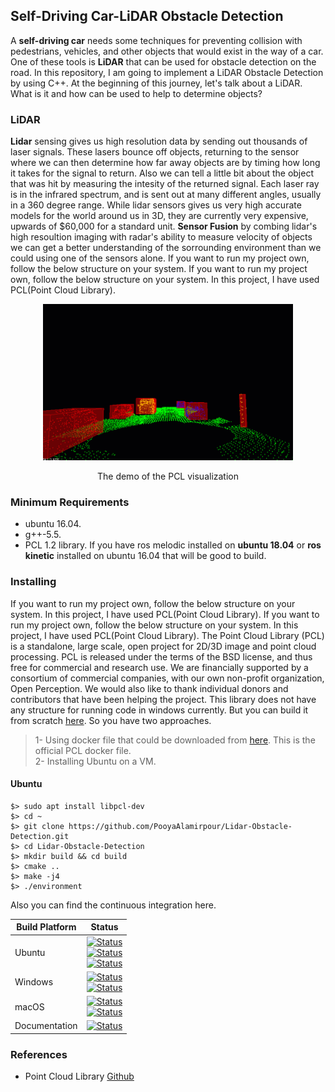 [release-image]: https://img.shields.io/badge/release-1.11.1-green.svg?style=flat
[releases]: https://github.com/PointCloudLibrary/pcl/releases
[license-image]: https://img.shields.io/badge/license-BSD-green.svg?style=flat
[license]: https://github.com/PointCloudLibrary/pcl/blob/master/LICENSE.txt
[ci-latest-build]: https://dev.azure.com/PointCloudLibrary/pcl/_build/latest?definitionId=9&branchName=master
[ci-ubuntu-18.04]: https://dev.azure.com/PointCloudLibrary/pcl/_apis/build/status/9?branchName=master&stageName=Build%20GCC&jobName=Ubuntu&configuration=Ubuntu%2018.04%20GCC&label=Ubuntu%2018.04%20GCC
[ci-ubuntu-20.04]: https://dev.azure.com/PointCloudLibrary/pcl/_apis/build/status/9?branchName=master&stageName=Build%20Clang&jobName=Ubuntu&configuration=Ubuntu%2020.04%20Clang&label=Ubuntu%2020.04%20Clang
[ci-ubuntu-20.10]: https://dev.azure.com/PointCloudLibrary/pcl/_apis/build/status/9?branchName=master&stageName=Build%20GCC&jobName=Ubuntu&configuration=Ubuntu%2020.10%20GCC&label=Ubuntu%2020.10%20GCC
[ci-windows-x86]: https://dev.azure.com/PointCloudLibrary/pcl/_apis/build/status/9?branchName=master&stageName=Build%20MSVC&jobName=Windows%20VS2017%20Build&configuration=Windows%20VS2017%20Build%20x86&label=Windows%20VS2017%20x86
[ci-windows-x64]: https://dev.azure.com/PointCloudLibrary/pcl/_apis/build/status/9?branchName=master&stageName=Build%20MSVC&jobName=Windows%20VS2017%20Build&configuration=Windows%20VS2017%20Build%20x64&label=Windows%20VS2017%20x64
[ci-macos-10.14]: https://dev.azure.com/PointCloudLibrary/pcl/_apis/build/status/9?branchName=master&stageName=Build%20Clang&jobName=macOS&configuration=macOS%20Mojave%2010.14&label=macOS%20Mojave%2010.14
[ci-macos-10.15]: https://dev.azure.com/PointCloudLibrary/pcl/_apis/build/status/9?branchName=master&stageName=Build%20Clang&jobName=macOS&configuration=macOS%20Catalina%2010.15&label=macOS%20Catalina%2010.15
[ci-docs]: https://dev.azure.com/PointCloudLibrary/pcl/_apis/build/status/Documentation?branchName=master
[ci-latest-docs]: https://dev.azure.com/PointCloudLibrary/pcl/_build/latest?definitionId=14&branchName=master

## Self-Driving Car-LiDAR Obstacle Detection


A **self-driving car** needs some techniques for preventing collision with pedestrians, vehicles, and other objects that would exist in the way of a car. One of these tools is **LiDAR** that can be used for obstacle detection on the road. In this repository, I am going to implement a LiDAR Obstacle Detection by using C++. At the beginning of this journey, let's talk about a LiDAR. What is it and how can be used to help to determine objects?

### LiDAR

**Lidar** sensing gives us high resolution data by sending out thousands of laser signals. These lasers bounce off objects, returning to the sensor where we can then determine how far away objects are by timing how long it takes for the signal to return. Also we can tell a little bit about the object that was hit by measuring the intesity of the returned signal. Each laser ray is in the infrared spectrum, and is sent out at many different angles, usually in a 360 degree range. While lidar sensors gives us very high accurate models for the world around us in 3D, they are currently very expensive, upwards of $60,000 for a standard unit. **Sensor Fusion** by combing lidar's high resoultion imaging with radar's ability to measure velocity of objects we can get a better understanding of the sorrounding environment than we could using one of the sensors alone.
If you want to run my project own, follow the below structure on your system. If you want to run my project own, follow the below structure on your system. In this project, I have used PCL(Point Cloud Library). 

<div align="center">
<img src="https://github.com/PooyaAlamirpour/Lidar-Obstacle-Detection/blob/master/media/ObstacleDetection.gif" width="400" height="250" />
<p>The demo of the PCL visualization</p>
</div>

### Minimum Requirements
* ubuntu 16.04.
* g++-5.5.
* PCL 1.2 library.
If you have ros melodic installed on **ubuntu 18.04** or **ros kinetic** installed on ubuntu 16.04 that will be good to build.

### Installing

If you want to run my project own, follow the below structure on your system. In this project, I have used PCL(Point Cloud Library). If you want to run my project own, follow the below structure on your system. In this project, I have used PCL(Point Cloud Library). The Point Cloud Library (PCL) is a standalone, large scale, open project for 2D/3D image and point cloud processing. PCL is released under the terms of the BSD license, and thus free for commercial and research use. We are financially supported by a consortium of commercial companies, with our own non-profit organization, Open Perception. We would also like to thank individual donors and contributors that have been helping the project.
This library does not have any structure for running code in windows currently. But you can build it from scratch [here](https://pcl-tutorials.readthedocs.io/en/latest/compiling_pcl_windows.html). So you have two approaches. 
> 1- Using docker file that could be downloaded from [here](https://dev.azure.com/PointCloudLibrary/pcl/_build?definitionId=11). This is the official PCL docker file.
> <br>
> 2- Installing Ubuntu on a VM.

#### Ubuntu
```
$> sudo apt install libpcl-dev
$> cd ~
$> git clone https://github.com/PooyaAlamirpour/Lidar-Obstacle-Detection.git
$> cd Lidar-Obstacle-Detection
$> mkdir build && cd build
$> cmake ..
$> make -j4
$> ./environment
```
Also you can find the continuous integration here.

Build Platform           | Status
------------------------ | ------------------------------------------------------------------------------------------------- |
Ubuntu                   | [![Status][ci-ubuntu-18.04]][ci-latest-build] <br> [![Status][ci-ubuntu-20.04]][ci-latest-build]                              <br> [![Status][ci-ubuntu-20.10]][ci-latest-build]                                                |
Windows                  | [![Status][ci-windows-x86]][ci-latest-build]  <br> [![Status][ci-windows-x64]][ci-latest-build]   |
macOS                    | [![Status][ci-macos-10.14]][ci-latest-build]  <br> [![Status][ci-macos-10.15]][ci-latest-build]   |
Documentation            | [![Status][ci-docs]][ci-latest-docs] |


### References
* Point Cloud Library [Github](https://github.com/PointCloudLibrary/pcl)